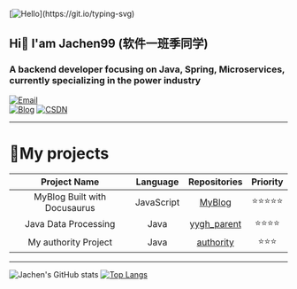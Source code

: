 [![Hello](https://readme-typing-svg.demolab.com?font=Fira+Code&size=30&duration=2000&pause=1000&color=B6C5DF&center=true&vCenter=true&width=200&lines=Hello!;%E4%BD%A0%E5%A5%BD%EF%BC%81;Bonjour!;%D0%9F%D1%80%D0%B8%D0%B2%D0%B5%D1%82!;Saluton!;Hallo!;%D9%85%D8%B1%D8%AD%D8%A8%D9%8B%D8%A7!;Hola!;%E3%81%93%E3%82%93%E3%81%AB%E3%81%A1%E3%81%AF!;Salve!;Ol%C3%A1!;%C2%A1Hola!;%E0%B8%AA%E0%B8%A7%E0%B8%B1%E0%B8%AA%E0%B8%94%E0%B8%B5!;Haigh!)](https://git.io/typing-svg)

## Hi👋 I'am Jachen99 (软件一班季同学)
### A backend developer focusing on Java, Spring, Microservices, currently specializing in the power industry  

[![Email](https://img.shields.io/badge/Email-chenja630@gmail.com-0078D4?style=flat-square&logo=Microsoft%20Outlook)](mailto:chenja630@gmail.com)  
[![Blog](https://img.shields.io/badge/Blog-blog.jiguanchen.space-0E83CD?style=flat-square&logo=Docusaurus)](https://blog.jiguanchen.space)
[![CSDN](https://img.shields.io/badge/CSDN-%E6%88%91%E7%9A%84%E6%96%87%E7%AB%A0-orange?style=flat-square&logo=CSDN)](https://blog.csdn.net/m0_46464597?type=blog)


***

# 🎇My projects
| Project Name | Language | Repositories | Priority |
|:------------:|:--------:|:------------:|:--------:|
| MyBlog Built with Docusaurus | JavaScript | [MyBlog](https://blog.jiguanchen.space) | ⭐⭐⭐⭐⭐ |
| Java Data Processing | Java | [yygh_parent](https://github.com/Jachen99/yygh_parent) | ⭐⭐⭐⭐ |
| My authority Project | Java | [authority](https://github.com/Jachen99/authority) | ⭐⭐⭐ |

***

![Jachen's GitHub stats](https://github-readme-stats.vercel.app/api?username=Jachen99&show_icons=true&theme=onedark)
[![Top Langs](https://github-readme-stats.vercel.app/api/top-langs/?username=Jachen99&layout=compact&theme=onedark)](https://github.com/anuraghazra/github-readme-stats)


